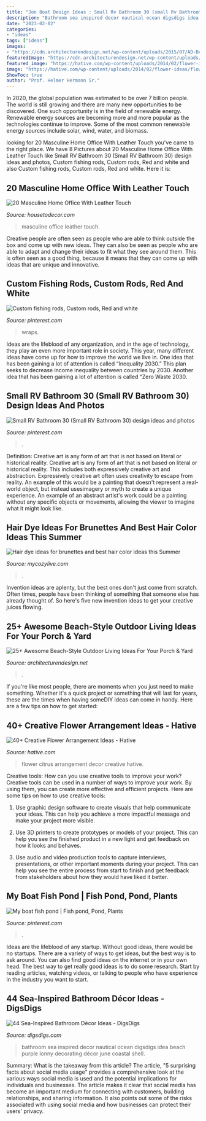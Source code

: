 ```yaml
---
title: "Jon Boat Design Ideas : Small Rv Bathroom 30 (small Rv Bathroom 30) Design Ideas And Photos"
description: "Bathroom sea inspired decor nautical ocean digsdigs idea beach purple lonny decorating décor june coastal shell"
date: "2023-02-02"
categories:
- "ideas"
tags: ["ideas"]
images:
- "https://cdn.architecturendesign.net/wp-content/uploads/2015/07/AD-Beach-Style-Outdoor-Living-Ideas-08.jpg"
featuredImage: "https://cdn.architecturendesign.net/wp-content/uploads/2015/07/AD-Beach-Style-Outdoor-Living-Ideas-08.jpg"
featured_image: "https://hative.com/wp-content/uploads/2014/02/flower-ideas/flower-decor-with-citrus-10.jpg"
image: "https://hative.com/wp-content/uploads/2014/02/flower-ideas/flower-decor-with-citrus-10.jpg"
ShowToc: true
author: "Prof. Helmer Hermann Sr."
---
```



In 2020, the global population was estimated to be over 7 billion people. The world is still growing and there are many new opportunities to be discovered. One such opportunity is in the field of renewable energy. Renewable energy sources are becoming more and more popular as the technologies continue to improve. Some of the most common renewable energy sources include solar, wind, water, and biomass.

	

		
looking for 20 Masculine Home Office With Leather Touch you've came to the right place. We have 8 Pictures about 20 Masculine Home Office With Leather Touch like Small RV Bathroom 30 (Small RV Bathroom 30) design ideas and photos, Custom fishing rods, Custom rods, Red and white and also Custom fishing rods, Custom rods, Red and white. Here it is:
		
    
## 20 Masculine Home Office With Leather Touch

<img loading=lazy src="https://housetodecor.com/wp-content/uploads/2014/05/masculine-home-office.jpg" onerror="this.onerror=null;this.src='https://tse1.mm.bing.net/th?id=OIP.g4tkNnCDng8Ys3IiHYSdRAHaLZ&amp;pid=15.1';" alt="20 Masculine Home Office With Leather Touch">

_Source: housetodecor.com_

>masculine office leather touch. 

	

Creative people are often seen as people who are able to think outside the box and come up with new ideas. They can also be seen as people who are able to adapt and change their ideas to fit what they see around them. This is often seen as a good thing, because it means that they can come up with ideas that are unique and innovative.

    
## Custom Fishing Rods, Custom Rods, Red And White

<img loading=lazy src="https://i.pinimg.com/736x/c3/9d/c4/c39dc4e5772facaa9d87b56842134ab9.jpg" onerror="this.onerror=null;this.src='https://tse2.mm.bing.net/th?id=OIP.7SjcE-smGPizMNGsjIPgQgHaHa&amp;pid=15.1';" alt="Custom fishing rods, Custom rods, Red and white">

_Source: pinterest.com_

>wraps. 

	

Ideas are the lifeblood of any organization, and in the age of technology, they play an even more important role in society. This year, many different ideas have come up for how to improve the world we live in. One idea that has been gaining a lot of attention is called “Inequality 2030.” This plan seeks to decrease income inequality between countries by 2030. Another idea that has been gaining a lot of attention is called “Zero Waste 2030.

    
## Small RV Bathroom 30 (Small RV Bathroom 30) Design Ideas And Photos

<img loading=lazy src="https://i.pinimg.com/736x/c8/ae/bd/c8aebd72675ebcbe9f5b05af32ae28cc.jpg" onerror="this.onerror=null;this.src='https://tse3.mm.bing.net/th?id=OIP.YOwi5UliG3mvLiD6xPSMHgHaLp&amp;pid=15.1';" alt="Small RV Bathroom 30 (Small RV Bathroom 30) design ideas and photos">

_Source: pinterest.com_

>. 

	

Definition: Creative art is any form of art that is not based on literal or historical reality.
Creative art is any form of art that is not based on literal or historical reality. This includes both expressively creative art and abstraction. Expressively creative art often uses creativity to escape from reality. An example of this would be a painting that doesn't represent a real-world object, but instead usesimagery or myth to create a unique experience. An example of an abstract artist's work could be a painting without any specific objects or movements, allowing the viewer to imagine what it might look like.

    
## Hair Dye Ideas For Brunettes And Best Hair Color Ideas This Summer

<img loading=lazy src="https://mycozylive.com/wp-content/uploads/2020/07/16.jpg" onerror="this.onerror=null;this.src='https://tse1.mm.bing.net/th?id=OIP.Su3WA8v45E42Z4MaNi97AgHaJ-&amp;pid=15.1';" alt="Hair dye ideas for brunettes and best hair color ideas this Summer">

_Source: mycozylive.com_

>. 

	

Invention ideas are aplenty, but the best ones don't just come from scratch. Often times, people have been thinking of something that someone else has already thought of. So here's five new invention ideas to get your creative juices flowing.

    
## 25+ Awesome Beach-Style Outdoor Living Ideas For Your Porch &amp; Yard

<img loading=lazy src="https://cdn.architecturendesign.net/wp-content/uploads/2015/07/AD-Beach-Style-Outdoor-Living-Ideas-08.jpg" onerror="this.onerror=null;this.src='https://tse4.mm.bing.net/th?id=OIP.7pMbefogice94IW7HUsOegHaJ3&amp;pid=15.1';" alt="25+ Awesome Beach-Style Outdoor Living Ideas For Your Porch &amp; Yard">

_Source: architecturendesign.net_

>. 

	

If you're like most people, there are moments when you just need to make something. Whether it's a quick project or something that will last for years, these are the times when having someDIY ideas can come in handy. Here are a few tips on how to get started:

    
## 40+ Creative Flower Arrangement Ideas - Hative

<img loading=lazy src="https://hative.com/wp-content/uploads/2014/02/flower-ideas/flower-decor-with-citrus-10.jpg" onerror="this.onerror=null;this.src='https://tse3.mm.bing.net/th?id=OIP.7dWructAQS4Ce2DuCQsPVgHaJ4&amp;pid=15.1';" alt="40+ Creative Flower Arrangement Ideas - Hative">

_Source: hative.com_

>flower citrus arrangement decor creative hative. 

	

Creative tools: How can you use creative tools to improve your work?
Creative tools can be used in a number of ways to improve your work. By using them, you can create more effective and efficient projects. Here are some tips on how to use creative tools:
1. Use graphic design software to create visuals that help communicate your ideas. This can help you achieve a more impactful message and make your project more visible.

2. Use 3D printers to create prototypes or models of your project. This can help you see the finished product in a new light and get feedback on how it looks and behaves.

3. Use audio and video production tools to capture interviews, presentations, or other important moments during your project. This can help you see the entire process from start to finish and get feedback from stakeholders about how they would have liked it better.


    
## My Boat Fish Pond | Fish Pond, Pond, Plants

<img loading=lazy src="https://i.pinimg.com/736x/62/97/9a/62979a85c6a9899c56a1e9635beae321.jpg" onerror="this.onerror=null;this.src='https://tse4.mm.bing.net/th?id=OIP.nLHEa1isfIXiHAk-oW_voAHaJ3&amp;pid=15.1';" alt="My boat fish pond | Fish pond, Pond, Plants">

_Source: pinterest.com_

>. 

	

Ideas are the lifeblood of any startup. Without good ideas, there would be no startups. There are a variety of ways to get ideas, but the best way is to ask around. You can also find good ideas on the internet or in your own head. The best way to get really good ideas is to do some research. Start by reading articles, watching videos, or talking to people who have experience in the industry you want to start.

    
## 44 Sea-Inspired Bathroom Décor Ideas - DigsDigs

<img loading=lazy src="http://www.digsdigs.com/photos/sea-inspired-bathroom-decor-ideas-34.jpg" onerror="this.onerror=null;this.src='https://tse3.mm.bing.net/th?id=OIP.cydlD3c1fZelzXpHEG7NggHaLG&amp;pid=15.1';" alt="44 Sea-Inspired Bathroom Décor Ideas - DigsDigs">

_Source: digsdigs.com_

>bathroom sea inspired decor nautical ocean digsdigs idea beach purple lonny decorating décor june coastal shell. 

	

Summary: What is the takeaway from this article?
The article, "5 surprising facts about social media usage" provides a comprehensive look at the various ways social media is used and the potential implications for individuals and businesses. The article makes it clear that social media has become an important medium for connecting with customers, building relationships, and sharing information. It also points out some of the risks associated with using social media and how businesses can protect their users' privacy.

